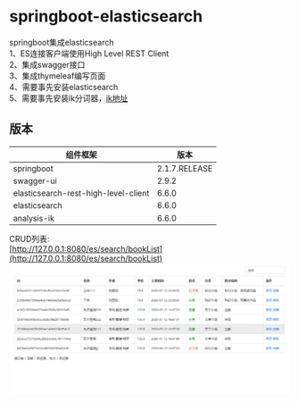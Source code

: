 # springboot-elasticsearch

springboot集成elasticsearch  
1、ES连接客户端使用High Level REST Client  
2、集成swagger接口  
3、集成thymeleaf编写页面  
4、需要事先安装elasticsearch  
5、需要事先安装ik分词器，[ik地址](https://github.com/medcl/elasticsearch-analysis-ik)  

## 版本

组件框架 | 版本
--- | ----
springboot | 2.1.7.RELEASE
swagger-ui | 2.9.2
elasticsearch-rest-high-level-client | 6.6.0
elasticsearch | 6.6.0
analysis-ik | 6.6.0

CRUD列表:  
[http://127.0.0.1:8080/es/search/bookList](http://127.0.0.1:8080/es/search/bookList)  
 ![image](https://raw.githubusercontent.com/keyvin-wei/springboot-elasticsearch/master/src/main/resources/static/img/bookList.png)